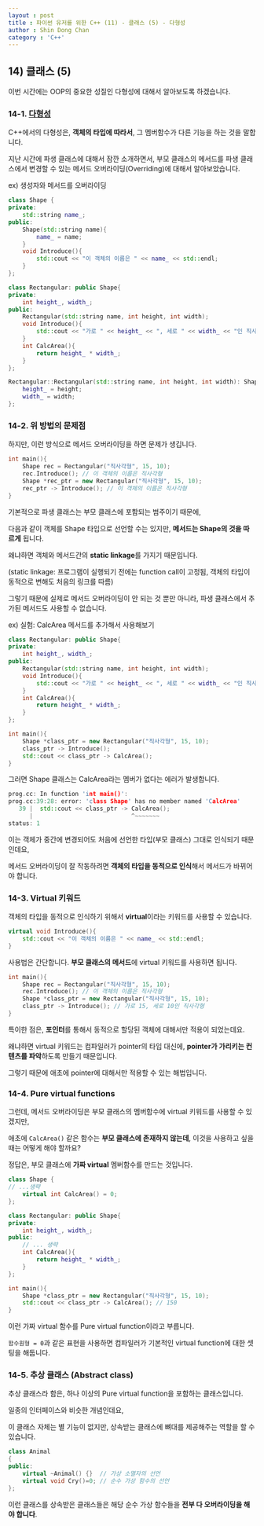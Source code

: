 ```yaml
---
layout : post
title : 파이썬 유저를 위한 C++ (11) - 클래스 (5) - 다형성
author : Shin Dong Chan
category : 'C++'
---
```


## 14) 클래스 (5)

이번 시간에는 OOP의 중요한 성질인 다형성에 대해서 알아보도록 하겠습니다.

### 14-1. [다형성](https://www.tutorialspoint.com/cplusplus/cpp_polymorphism)

C++에서의 다형성은, **객체의 타입에 따라서**, 그 멤버함수가 다른 기능을 하는 것을 말합니다.

지난 시간에 파생 클래스에 대해서 잠깐 소개하면서, 부모 클래스의 메서드를 파생 클래스에서 변경할 수 있는 메서드 오버라이딩(Overriding)에 대해서 알아보았습니다.

ex) 생성자와 메서드를 오버라이딩

```c++
class Shape {
private:
    std::string name_;
public:
    Shape(std::string name){
        name_ = name;
    }
    void Introduce(){
        std::cout << "이 객체의 이름은 " << name_ << std::endl;
    }
};

class Rectangular: public Shape{
private:
    int height_, width_;
public:
    Rectangular(std::string name, int height, int width);
    void Introduce(){
        std::cout << "가로 " << height_ << ", 세로 " << width_ << "인 직사각형" << std::endl;
    }
    int CalcArea(){
        return height_ * width_;
    }
};

Rectangular::Rectangular(std::string name, int height, int width): Shape::Shape(name) {
	height_ = height;
    width_ = width;
};
```

### 14-2. 위 방법의 문제점

하지만, 이런 방식으로 메서드 오버라이딩을 하면 문제가 생깁니다.

```c++
int main(){
	Shape rec = Rectangular("직사각형", 15, 10);
	rec.Introduce(); // 이 객체의 이름은 직사각형
    Shape *rec_ptr = new Rectangular("직사각형", 15, 10);
    rec_ptr -> Introduce(); // 이 객체의 이름은 직사각형
}
```

기본적으로 파생 클래스는 부모 클래스에 포함되는 범주이기 때문에,

다음과 같이 객체를 Shape 타입으로 선언할 수는 있지만, **메서드는 Shape의 것을 따르게** 됩니다.

왜냐하면 객체와 메서드간의 **static linkage**를 가지기 때문입니다. 

(static linkage: 프로그램이 실행되기 전에는 function call이 고정됨, 객체의 타입이 동적으로 변해도 처음의 링크를 따름)

그렇기 때문에 실제로 메서드 오버라이딩이 안 되는 것 뿐만 아니라, 파생 클래스에서 추가된 메서드도 사용할 수 없습니다.

ex) 실험: CalcArea 메서드를 추가해서 사용해보기

```c++
class Rectangular: public Shape{
private:
    int height_, width_;
public:
    Rectangular(std::string name, int height, int width);
    void Introduce(){
        std::cout << "가로 " << height_ << ", 세로 " << width_ << "인 직사각형" << std::endl;
    }
    int CalcArea(){
        return height_ * width_;
    }
};

int main(){
    Shape *class_ptr = new Rectangular("직사각형", 15, 10);
    class_ptr -> Introduce();
    std::cout << class_ptr -> CalcArea();
}
```

그러면 Shape 클래스는 CalcArea라는 멤버가 없다는 에러가 발생합니다.

```c++
prog.cc: In function 'int main()':
prog.cc:39:28: error: 'class Shape' has no member named 'CalcArea'
   39 |  std::cout << class_ptr -> CalcArea();
      |                            ^~~~~~~~
status: 1
```

이는 객체가 중간에 변경되어도 처음에 선언한 타입(부모 클래스) 그대로 인식되기 때문인데요,

메서드 오버라이딩이 잘 작동하려면 **객체의 타입을 동적으로 인식**해서 메서드가 바뀌어야 합니다.

### 14-3. Virtual 키워드

객체의 타입을 동적으로 인식하기 위해서 **virtual**이라는 키워드를 사용할 수 있습니다.

```c++
virtual void Introduce(){
    std::cout << "이 객체의 이름은 " << name_ << std::endl;
}
```

사용법은 간단합니다. **부모 클래스의 메서드**에 virtual 키워드를 사용하면 됩니다.

```c++
int main(){
    Shape rec = Rectangular("직사각형", 15, 10);
	rec.Introduce(); // 이 객체의 이름은 직사각형
    Shape *class_ptr = new Rectangular("직사각형", 15, 10);
    class_ptr -> Introduce(); // 가로 15, 세로 10인 직사각형
}
```

특이한 점은, **포인터**를 통해서 동적으로 할당된 객체에 대해서만 적용이 되었는데요.

왜냐하면 virtual 키워드는 컴파일러가 pointer의 타입 대신에, **pointer가 가리키는 컨텐츠를 파악**하도록 만들기 때문입니다.

그렇기 때문에 애초에 pointer에 대해서만 적용할 수 있는 해법입니다.

### 14-4. Pure virtual functions

그런데, 메서드 오버라이딩은 부모 클래스의 멤버함수에 virtual 키워드를 사용할 수 있겠지만,

애초에 `CalcArea()` 같은 함수는 **부모 클래스에 존재하지 않는데**, 이것을 사용하고 싶을 때는 어떻게 해야 할까요?

정답은, 부모 클래스에 **가짜 virtual** 멤버함수를 만드는 것입니다.

```c++
class Shape {
// ...생략
	virtual int CalcArea() = 0;
};

class Rectangular: public Shape{
private:
    int height_, width_;
public:
	// ... 생략
	int CalcArea(){
        return height_ * width_;
    }
};

int main(){
    Shape *class_ptr = new Rectangular("직사각형", 15, 10);
    std::cout << class_ptr -> CalcArea(); // 150
}
```

이런 가짜 virtual 함수를 Pure virtual function이라고 부릅니다.

`함수원형 = 0`과 같은 표현을 사용하면 컴파일러가 기본적인 virtual function에 대한 셋팅을 해둡니다.

### 14-5. 추상 클래스 (Abstract class)

추상 클래스라 함은, 하나 이상의 Pure virtual function을 포함하는 클래스입니다.

일종의 인터페이스와 비슷한 개념인데요,

이 클래스 자체는 별 기능이 없지만, 상속받는 클래스에 뼈대를 제공해주는 역할을 할 수 있습니다.

```c++
class Animal
{
public:
    virtual ~Animal() {}  // 가상 소멸자의 선언
    virtual void Cry()=0; // 순수 가상 함수의 선언
};
```

이런 클래스를 상속받은 클래스들은 해당 순수 가상 함수들을 **전부 다 오버라이딩을 해야 합니다**.

